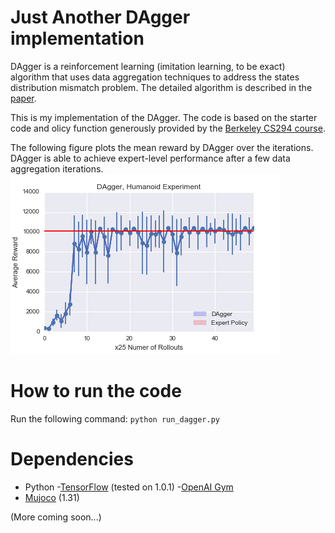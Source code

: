 # Just Another DAgger implementation

DAgger is a reinforcement learning (imitation learning, to be exact) algorithm that uses data aggregation techniques to address the states distribution mismatch problem. The detailed algorithm is described in the [paper](https://arxiv.org/abs/1011.0686).

This is my implementation of the DAgger. The code is based on the starter code and olicy function generously provided by the [Berkeley CS294 course](https://github.com/berkeleydeeprlcourse/homework).

The following figure plots the mean reward by DAgger over the iterations. DAgger is able to achieve expert-level performance after a few data aggregation iterations.  
![](dagger_humanoid.png)

# How to run the code
Run the following command:
``
python run_dagger.py
``

# Dependencies
- Python
-[TensorFlow](https://www.tensorflow.org/install/) (tested on 1.0.1)
-[OpenAI Gym](https://github.com/openai/gym)
- [Mujoco](https://www.roboti.us/index.html) (1.31)

(More coming soon...)
